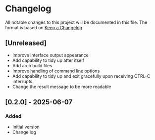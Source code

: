 # Changelog

All notable changes to this project will be documented in this file.
The format is based on [Keep a Changelog](https://keepachangelog.com/en/1.0.0/)

## [Unreleased]

- Improve interface output appearance
- Add capability to tidy up after itself
- Add arch build files
- Improve handling of command line options
- Add capability to tidy up and exit gracefully upon receiving CTRL-C interrupts
- Change the result message to be more readable


## [0.2.0] - 2025-06-07

### Added

- Initial version
- Change log

